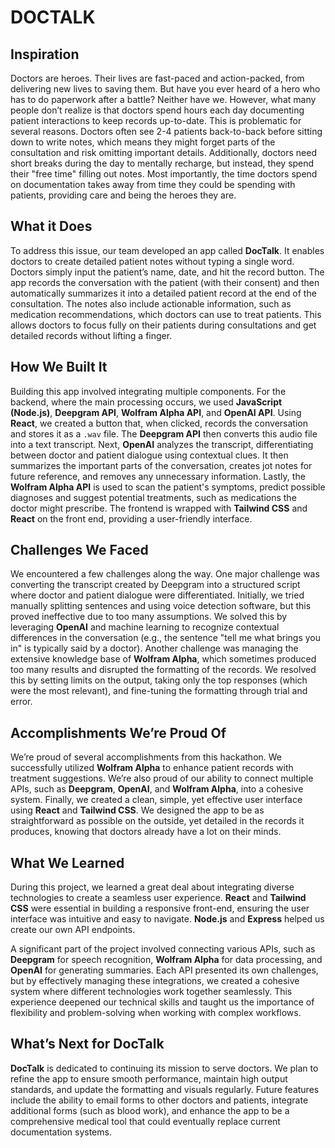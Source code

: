 
# DOCTALK

## Inspiration
Doctors are heroes. Their lives are fast-paced and action-packed, from delivering new lives to saving them. But have you ever heard of a hero who has to do paperwork after a battle? Neither have we. However, what many people don’t realize is that doctors spend hours each day documenting patient interactions to keep records up-to-date. This is problematic for several reasons. Doctors often see 2-4 patients back-to-back before sitting down to write notes, which means they might forget parts of the consultation and risk omitting important details. Additionally, doctors need short breaks during the day to mentally recharge, but instead, they spend their "free time" filling out notes. Most importantly, the time doctors spend on documentation takes away from time they could be spending with patients, providing care and being the heroes they are.

## What it Does
To address this issue, our team developed an app called **DocTalk**. It enables doctors to create detailed patient notes without typing a single word. Doctors simply input the patient’s name, date, and hit the record button. The app records the conversation with the patient (with their consent) and then automatically summarizes it into a detailed patient record at the end of the consultation. The notes also include actionable information, such as medication recommendations, which doctors can use to treat patients. This allows doctors to focus fully on their patients during consultations and get detailed records without lifting a finger.

## How We Built It
Building this app involved integrating multiple components. For the backend, where the main processing occurs, we used **JavaScript (Node.js)**, **Deepgram API**, **Wolfram Alpha API**, and **OpenAI API**. Using **React**, we created a button that, when clicked, records the conversation and stores it as a `.wav` file. The **Deepgram API** then converts this audio file into a text transcript. Next, **OpenAI** analyzes the transcript, differentiating between doctor and patient dialogue using contextual clues. It then summarizes the important parts of the conversation, creates jot notes for future reference, and removes any unnecessary information. Lastly, the **Wolfram Alpha API** is used to scan the patient's symptoms, predict possible diagnoses and suggest potential treatments, such as medications the doctor might prescribe. The frontend is wrapped with **Tailwind CSS** and **React** on the front end, providing a user-friendly interface.

## Challenges We Faced
We encountered a few challenges along the way. One major challenge was converting the transcript created by Deepgram into a structured script where doctor and patient dialogue were differentiated. Initially, we tried manually splitting sentences and using voice detection software, but this proved ineffective due to too many assumptions. We solved this by leveraging **OpenAI** and machine learning to recognize contextual differences in the conversation (e.g., the sentence "tell me what brings you in" is typically said by a doctor). Another challenge was managing the extensive knowledge base of **Wolfram Alpha**, which sometimes produced too many results and disrupted the formatting of the records. We resolved this by setting limits on the output, taking only the top responses (which were the most relevant), and fine-tuning the formatting through trial and error.

## Accomplishments We’re Proud Of
We’re proud of several accomplishments from this hackathon. We successfully utilized **Wolfram Alpha** to enhance patient records with treatment suggestions. We’re also proud of our ability to connect multiple APIs, such as **Deepgram**, **OpenAI**, and **Wolfram Alpha**, into a cohesive system. Finally, we created a clean, simple, yet effective user interface using **React** and **Tailwind CSS**. We designed the app to be as straightforward as possible on the outside, yet detailed in the records it produces, knowing that doctors already have a lot on their minds.

## What We Learned
During this project, we learned a great deal about integrating diverse technologies to create a seamless user experience. **React** and **Tailwind CSS** were essential in building a responsive front-end, ensuring the user interface was intuitive and easy to navigate. **Node.js** and **Express** helped us create our own API endpoints.

A significant part of the project involved connecting various APIs, such as **Deepgram** for speech recognition, **Wolfram Alpha** for data processing, and **OpenAI** for generating summaries. Each API presented its own challenges, but by effectively managing these integrations, we created a cohesive system where different technologies work together seamlessly. This experience deepened our technical skills and taught us the importance of flexibility and problem-solving when working with complex workflows.

## What’s Next for DocTalk
**DocTalk** is dedicated to continuing its mission to serve doctors. We plan to refine the app to ensure smooth performance, maintain high output standards, and update the formatting and visuals regularly. Future features include the ability to email forms to other doctors and patients, integrate additional forms (such as blood work), and enhance the app to be a comprehensive medical tool that could eventually replace current documentation systems.

